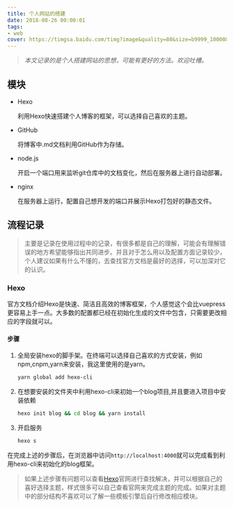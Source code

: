 ```yaml
---
title: 个人网站的搭建
date: 2018-08-26 00:00:01
tags:
- web
cover: https://timgsa.baidu.com/timg?image&quality=80&size=b9999_10000&sec=1535477011975&di=94d4c3579ab340a30e1dd6e2051c2757&imgtype=0&src=http%3A%2F%2Fcdn2.hubspot.net%2Fhub%2F153377%2Ffile-1603872811-jpg%2Fkaizen.jpg%3Ft%3D1412948026141
---
```


> *本文记录的是个人搭建网站的思想，可能有更好的方法。欢迎吐槽。*

## 模块

* Hexo

  利用Hexo快速搭建个人博客的框架，可以选择自己喜欢的主题。

* GitHub

  将博客中.md文档利用GitHub作为存储。

* node.js

  开启一个端口用来监听git仓库中的文档变化，然后在服务器上进行自动部署。

* nginx

  在服务器上运行，配置自己想开发的端口并展示Hexo打包好的静态文件。

## 流程记录

> 主要是记录在使用过程中的记录，有很多都是自己的理解，可能会有理解错误的地方希望能够指出共同进步。并且对于怎么用以及配置方面记录较少，个人建议如果有什么不懂的，去查找官方文档是最好的选择，可以加深对它的认识。

### Hexo

官方文档介绍Hexo是快速、简洁且高效的博客框架，个人感觉这个会比vuepress更容易上手一点。大多数的配置都已经在初始化生成的文件中包含，只需要更改相应的字段就可以。

#### 步骤

1. 全局安装hexo的脚手架。在终端可以选择自己喜欢的方式安装，例如npm,cnpm,yarn来安装，我这里使用的是yarn。

   ```bash
   yarn global add hexo-cli
   ```

2. 在想要安装的文件夹中利用hexo-cli来初始一个blog项目,并且要进入项目中安装依赖

   ```bash
   hexo init blog && cd blog && yarn install
   ```

3. 开启服务

   ```bash
   hexo s
   ```

在完成上述的步骤后，在浏览器中访问`http://localhost:4000`就可以完成看到利用hexo-cli来初始化的blog框架。

> 如果上述步骤有问题可以查看[Hexo](https://hexo.io/zh-cn/)官网进行查找解决，并可以根据自己的喜好选择主题，样式很多可以自己查看官网来完成主题的完成。如果对主题中的部分结构不喜欢可以了解一些模板引擎后自行修改相应模块。